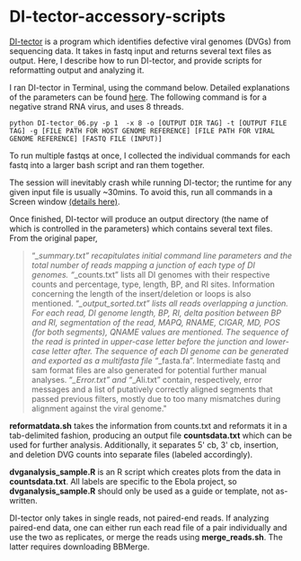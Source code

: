 # DI-tector-accessory-scripts

[DI-tector](10.1261/rna.066910.118) is a program which identifies defective viral genomes (DVGs) from sequencing data. It takes in fastq input and returns several text files as output. Here, I describe how to run DI-tector, and provide scripts for reformatting output and analyzing it. 

I ran DI-tector in Terminal, using the command below. Detailed explanations of the parameters can be found [here](10.1261/rna.066910.118). The following command is for a negative strand RNA virus, and uses 8 threads. 
```
python DI-tector_06.py -p 1  -x 8 -o [OUTPUT DIR TAG] -t [OUTPUT FILE TAG] -g [FILE PATH FOR HOST GENOME REFERENCE] [FILE PATH FOR VIRAL GENOME REFERENCE] [FASTQ FILE (INPUT)]
```
To run multiple fastqs at once, I collected the individual commands for each fastq into a larger bash script and ran them together.

The session will inevitably crash while running DI-tector; the runtime for any given input file is usually ~30mins. To avoid this, run all commands in a Screen window [(details here)](https://linuxize.com/post/how-to-use-linux-screen/).

Once finished, DI-tector will produce an output directory (the name of which is controlled in the parameters) which contains several text files. From the original paper, 
> “*_summary.txt” recapitulates initial command line parameters and the total number of reads mapping a junction of each type of DI genomes. “*_counts.txt” lists all DI genomes with their respective counts and percentage, type, length, BP, and RI sites. Information concerning the length of the insert/deletion or loops is also mentioned. “*_output_sorted.txt” lists all reads overlapping a junction. For each read, DI genome length, BP, RI, delta position between BP and RI, segmentation of the read, MAPQ, RNAME, CIGAR, MD, POS (for both segments), QNAME values are mentioned. The sequence of the read is printed in upper-case letter before the junction and lower-case letter after. The sequence of each DI genome can be generated and exported as a multifasta file “*_fasta.fa”. Intermediate fastq and sam format files are also generated for potential further manual analyses. “*_Error.txt” and “*_Ali.txt” contain, respectively, error messages and a list of putatively correctly aligned segments that passed previous filters, mostly due to too many mismatches during alignment against the viral genome."

**reformatdata.sh** takes the information from counts.txt and reformats it in a tab-delimited fashion, producing an output file **countsdata.txt** which can be used for further analysis. Additionally, it separates 5' cb, 3' cb, insertion, and deletion DVG counts into separate files (labeled accordingly).

**dvganalysis_sample.R** is an R script which creates plots from the data in **countsdata.txt**. All labels are specific to the Ebola project, so **dvganalysis_sample.R** should only be used as a guide or template, not as-written.

DI-tector only takes in single reads, not paired-end reads. If analyzing paired-end data, one can either run each read file of a pair individually and use the two as replicates, or merge the reads using **merge_reads.sh**. The latter requires downloading BBMerge. 

